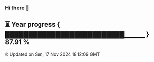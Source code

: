 ### Hi there 👋
⏳ Year progress { ██████████████████████████▁▁▁▁ } 87.91 %
---
⏰ Updated on Sun, 17 Nov 2024 18:12:09 GMT


